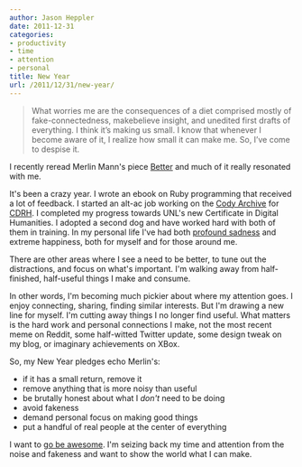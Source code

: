 ```yaml
---
author: Jason Heppler
date: 2011-12-31
categories:
- productivity
- time
- attention
- personal
title: New Year
url: /2011/12/31/new-year/
---
```


> What worries me are the consequences of a diet comprised mostly of fake-connectedness, makebelieve insight, and unedited first drafts of everything. I think it’s making us small. I know that whenever I become aware of it, I realize how small it can make me. So, I’ve come to despise it.

I recently reread Merlin Mann's piece [Better](http://www.merlinmann.com/better) and much of it really resonated with me.

It's been a crazy year. I wrote an ebook on Ruby programming that received a lot of feedback. I started an alt-ac job working on the [Cody Archive](http://codyarchive.org) for [CDRH](http://cdrh.unl.edu). I completed my progress towards UNL's new Certificate in Digital Humanities. I adopted a second dog and have worked hard with both of them in training. In my personal life I've had both [profound sadness](https://twitter.com/#!/jaheppler/status/109114548174327809) and extreme happiness, both for myself and for those around me. 

There are other areas where I see a need to be better, to tune out the distractions, and focus on what's important. I'm walking away from half-finished, half-useful things I make and consume.

In other words, I'm becoming much pickier about where my attention goes. I enjoy connecting, sharing, finding similar interests. But I'm drawing a new line for myself. I'm cutting away things I no longer find useful. What matters is the hard work and personal connections I make, not the most recent meme on Reddit, some half-witted Twitter update, some design tweak on my blog, or imaginary achievements on XBox. 

So, my New Year pledges echo Merlin's:

- if it has a small return, remove it
- remove anything that is more noisy than useful
- be brutally honest about what I *don't* need to be doing
- avoid fakeness
- demand personal focus on making good things
- put a handful of real people at the center of everything

I want to [go be awesome](http://www.jasonheppler.org/go-be-awesome.html). I'm seizing back my time and attention from the noise and fakeness and want to show the world what I can make. 
